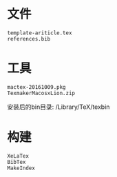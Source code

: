 # 文件

    template-ariticle.tex
    references.bib


# 工具

    mactex-20161009.pkg
    TexmakerMacosxLion.zip

安装后的bin目录: /Library/TeX/texbin

# 构建

    XeLaTex
    BibTex
    MakeIndex
